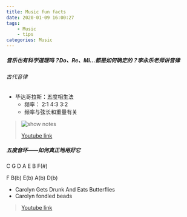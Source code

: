 ```yaml
---
title: Music fun facts
date: 2020-01-09 16:00:27
tags:
    - Music
    - tips
categories: Music
---
```


##### 音乐也有科学道理吗？Do、Re、Mi...都是如何确定的？李永乐老师讲音律

###### 古代音律

- 毕达哥拉斯：五度相生法
  - 频率： 2:1 4:3 3:2
  - 频率与弦长和重量有关

> ![show notes](https://weibo.com/1804557724/IoHEf70g5)
>
> [Youtube link](https://www.youtube.com/watch?v=v5QlocAclXY)

##### 五度音环——如何真正地用好它

C G D A E B F(#)

F B(b) E(b) A(b) D(b)

- Carolyn Gets Drunk And Eats Butterflies
- Carolyn fondled beads

> [Youtube link](https://www.youtube.com/watch?v=d1aJ6HixSe0)
